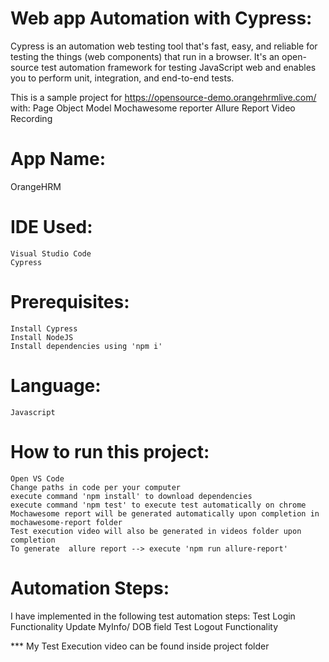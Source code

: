 # Web app Automation with Cypress:
Cypress is an automation web testing tool that's fast, easy, and reliable for testing the things (web components) that run in a browser. It's an open-source test automation framework for testing JavaScript web and enables you to perform unit, integration, and end-to-end tests. 

This is a sample project for https://opensource-demo.orangehrmlive.com/ with:
    Page Object Model
    Mochawesome reporter
    Allure Report
    Video Recording

# App Name:
OrangeHRM

# IDE Used:
    Visual Studio Code
    Cypress

# Prerequisites:
    Install Cypress
    Install NodeJS
    Install dependencies using 'npm i'

# Language:
    Javascript

# How to run this project:
    Open VS Code
    Change paths in code per your computer
    execute command 'npm install' to download dependencies
    execute command 'npm test' to execute test automatically on chrome
    Mochawesome report will be generated automatically upon completion in mochawesome-report folder
    Test execution video will also be generated in videos folder upon completion
    To generate  allure report --> execute 'npm run allure-report'

# Automation Steps:
I have implemented in the following test automation steps:
    Test Login Functionality
    Update MyInfo/ DOB field
    Test Logout Functionality


*** My Test Execution video can be found inside project folder

